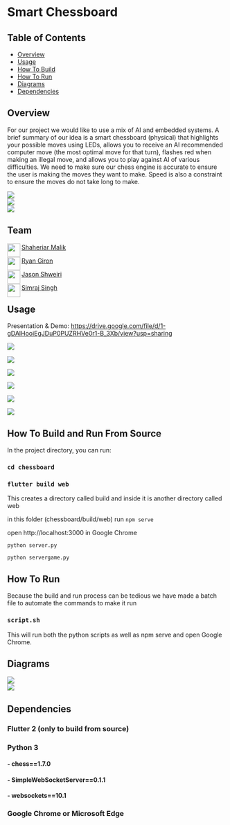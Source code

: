 # Smart Chessboard

## Table of Contents
- [Overview](#overview)
- [Usage](#usage)
- [How To Build](#how-to-build-and-run-from-source)
- [How To Run](#how-to-run)
- [Diagrams](#diagrams)
- [Dependencies](#dependencies)

## Overview
For our project we would like to use a mix of AI and embedded systems. A brief summary of our idea is a smart chessboard (physical) that highlights your possible moves using LEDs, allows you to receive an AI recommended computer move (the most optimal move for that turn), flashes red when making an illegal move, and allows you to play against AI of various difficulties. We need to make sure our chess engine is accurate to ensure the user is making the moves they want to make. Speed is also a constraint to ensure the moves do not take long to make.

<img src="https://i.imgur.com/svFhNCE.png" /><br>
<img src="https://i.imgur.com/SWvNQAl.png" /><br>
<img src="https://i.imgur.com/AS87gXC.png" /><br>

## Team
<a href="https://github.com/shaheriar" target="_blank"><img src="https://avatars.githubusercontent.com/u/49822364?v=4" align="left" height="30px">Shaheriar Malik</a>

<a href="https://github.com/rgiron1" target="_blank"><img src="https://avatars.githubusercontent.com/u/36999776?v=4" align="left" height="30px">Ryan Giron</a>

<a href="https://github.com/JShweiri" target="_blank"><img src="https://avatars.githubusercontent.com/u/31330210?v=4" align="left" height="30px">Jason Shweiri</a>

<a href="https://github.com/simrajsingh" target="_blank"><img src="https://avatars.githubusercontent.com/u/25336991?v=4" align="left" height="30px">Simraj Singh</a>



## Usage
Presentation & Demo: https://drive.google.com/file/d/1-gDAlHooiEgJDuP0PUZRHVe0r1-B_3Xb/view?usp=sharing

<img src="https://i.imgur.com/TZHJjqC.png" /><br>
     
<img src="https://i.imgur.com/MeYpJ8G.png" /><br>
     
<img src="https://i.imgur.com/gdqlrtn.png" /><br>
     
<img src="https://i.imgur.com/xZqYGsR.png" /><br>
     
<img src="https://i.imgur.com/eX58mde.png" /><br>
     
<img src="https://i.imgur.com/MK9v85P.png" /><br>


## How To Build and Run From Source
In the project directory, you can run:

### `cd chessboard`
  
### `flutter build web`
  
This creates a directory called build and inside it is another directory called web

in this folder (chessboard/build/web) run `npm serve`
  
open http://localhost:3000 in Google Chrome 
  
`python server.py`
  
`python servergame.py`

## How To Run
Because the build and run process can be tedious we have made a batch file to automate the commands to make it run

### `script.sh`

This will run both the python scripts as well as npm serve and open Google Chrome.<br />

## Diagrams

<img src="https://i.imgur.com/9VhzXgU.png" /><br>
<img src="https://lh3.googleusercontent.com/DdGv0SRCPJbFP6wbbifa0bhQ7CI36Xtrj8LHlG29OHj3bv8IrtqsTlmlhTihKsgHZ2FbumvcKGoqCwCAqpGB1jM8kCg3jGU_SNL3TC3VyS1gaH6s3OzCuDLPBFYL1KyFow" /><br>

## Dependencies
### Flutter 2 (only to build from source) <br>
### Python 3 <br>
#### - chess==1.7.0 <br>
#### - SimpleWebSocketServer==0.1.1 <br>
#### - websockets==10.1 <br>
### Google Chrome or Microsoft Edge <br>


